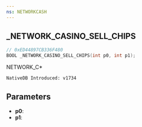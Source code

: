 ```yaml
---
ns: NETWORKCASH
---
```

## _NETWORK_CASINO_SELL_CHIPS

```c
// 0xED44897CB336F480
BOOL _NETWORK_CASINO_SELL_CHIPS(int p0, int p1);
```

NETWORK_C*

```
NativeDB Introduced: v1734
```

## Parameters
* **p0**:
* **p1**:
